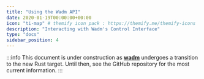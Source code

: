 ```yaml
---
title: "Using the Wadm API"
date: 2020-01-19T00:00:00+00:00
icon: "ti-map" # themify icon pack : https://themify.me/themify-icons
description: "Interacting with Wadm's Control Interface"
type: "docs"
sidebar_position: 4
---
```


:::info
This document is under construction as **[wadm](https://github.com/wasmcloud/wadm)** undergoes a transition to the new Rust target. Until then, see the GitHub repository for the most current information.
:::